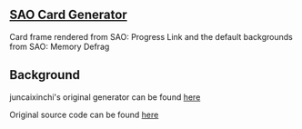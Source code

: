 ## [SAO Card Generator](https://azuto.github.io/saocg/sao.html)
Card frame rendered from SAO: Progress Link and the default backgrounds from SAO: Memory Defrag

## Background
juncaixinchi's original generator can be found [here](https://juncaixinchi.github.io/FGO/fgo.html)

Original source code can be found [here](https://github.com/juncaixinchi/FGO)
